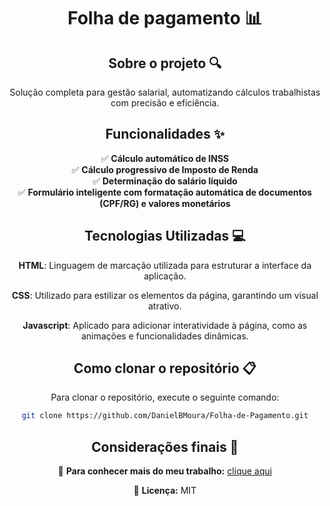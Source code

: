 <div align="center">
<h1 align="center">  Folha de pagamento 📊 </h1>

## Sobre o projeto 🔍

<p align="center">
Solução completa para gestão salarial, automatizando cálculos trabalhistas com precisão e eficiência.
</p>

## Funcionalidades ✨

✅ **Cálculo automático de INSS**  
✅ **Cálculo progressivo de Imposto de Renda**  
✅ **Determinação do salário líquido**  
✅ **Formulário inteligente com formatação automática de documentos (CPF/RG) e valores monetários**

## Tecnologias Utilizadas 💻

**HTML**: Linguagem de marcação utilizada para estruturar a interface da aplicação.

**CSS**: Utilizado para estilizar os elementos da página, garantindo um visual atrativo.  

**Javascript**: Aplicado para adicionar interatividade à página, como as animações e funcionalidades dinâmicas.  

## Como clonar o repositório 📋

Para clonar o repositório, execute o seguinte comando:

```bash
git clone https://github.com/DanielBMoura/Folha-de-Pagamento.git
```

## Considerações finais 📝

🔗 **Para conhecer mais do meu trabalho:** [clique aqui](https://www.linkedin.com/in/daniel-borazo-de-moura-b4a995356/)

📜 **Licença:** MIT

 </div>
